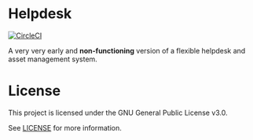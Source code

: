 # Helpdesk

[![CircleCI](https://circleci.com/gh/TheOrangePuff/helpdesk/tree/master.svg?style=svg)](https://circleci.com/gh/TheOrangePuff/helpdesk/tree/master)

A very very early and **non-functioning** version of a flexible helpdesk and asset management system.

# License

This project is licensed under the GNU General Public License v3.0.

See [LICENSE](LICENSE) for more information.
